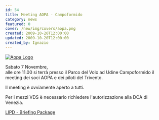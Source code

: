 ```yaml
---
id: 54
title: Meeting AOPA - Campoformido
category: news
featured: 0
cover: /new/img/covers/aopa.png
created: 2009-10-20T12:00:00
updated: 2009-10-20T12:00:00
created_by: Ignazio
---
```


<a href="http://www.aopa.it" target="_blank">
    <img alt="Aopa Logo" class="float-start mr-3 w-[300px] -mt-16" src="/new/img/covers/aopa.png" title="AOPA"/>
</a>

Sabato 7 Novembre,<br/>
alle ore 11.00 si terrà presso il Parco del Volo ad Udine Campoformido
il meeting dei soci AOPA e dei piloti del Trivento.

Il meeting è ovviamente aperto a tutti.

Per i mezzi VDS è necessario richiedere l'autorizzazione alla DCA di Venezia.

[LIPD - Briefing Package](https://www.baialupo.com/docs/lipd-briefingpackage.pdf)
